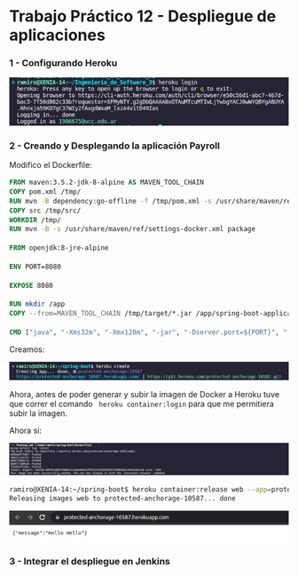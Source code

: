 # Trabajo Práctico 12 - Despliegue de aplicaciones

### 1 - Configurando Heroku

![](./ArchivosTP12/Logging.png)

### 2 - Creando y Desplegando la aplicación Payroll

Modifico el Dockerfile: 

```dockerfile
FROM maven:3.5.2-jdk-8-alpine AS MAVEN_TOOL_CHAIN
COPY pom.xml /tmp/
RUN mvn -B dependency:go-offline -f /tmp/pom.xml -s /usr/share/maven/ref/settings-docker.xml
COPY src /tmp/src/
WORKDIR /tmp/
RUN mvn -B -s /usr/share/maven/ref/settings-docker.xml package

FROM openjdk:8-jre-alpine

ENV PORT=8080

EXPOSE 8080

RUN mkdir /app
COPY --from=MAVEN_TOOL_CHAIN /tmp/target/*.jar /app/spring-boot-application.jar

CMD ["java", "-Xms32m", "-Xmx128m", "-jar", "-Dserver.port=${PORT}", "-Djava.security.egd=file:/dev/./urandom", "/app/spring-boot-application.jar"] 

```

Creamos:

![](./ArchivosTP12/HerokuCreate.png)

Ahora, antes de poder generar y subir la imagen de Docker a Heroku tuve que correr el comando ` heroku container:login` para que me permitiera subir la imagen.

Ahora si: 

![](./ArchivosTP12/CreandoImagenHeroku.png)

```bash
ramiro@XENIA-14:~/spring-boot$ heroku container:release web --app=protected-anchorage-10587
Releasing images web to protected-anchorage-10587... done

```

![](./ArchivosTP12/SpringBootHeroku.png)

### 3 - Integrar el despliegue en Jenkins

